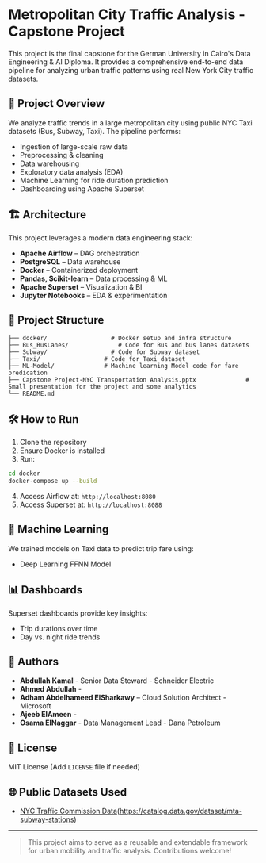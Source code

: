# Metropolitan City Traffic Analysis - Capstone Project

This project is the final capstone for the German University in Cairo's Data Engineering & AI Diploma. It provides a comprehensive end-to-end data pipeline for analyzing urban traffic patterns using real New York City traffic datasets.

## 🚦 Project Overview

We analyze traffic trends in a large metropolitan city using public NYC Taxi datasets (Bus, Subway, Taxi). The pipeline performs:

- Ingestion of large-scale raw data
- Preprocessing & cleaning
- Data warehousing
- Exploratory data analysis (EDA)
- Machine Learning for ride duration prediction
- Dashboarding using Apache Superset

## 🏗️ Architecture

This project leverages a modern data engineering stack:

- **Apache Airflow** – DAG orchestration
- **PostgreSQL** – Data warehouse
- **Docker** – Containerized deployment
- **Pandas, Scikit-learn** – Data processing & ML
- **Apache Superset** – Visualization & BI
- **Jupyter Notebooks** – EDA & experimentation

## 📂 Project Structure

```
├── docker/                  # Docker setup and infra structure
├── Bus_BusLanes/              # Code for Bus and bus lanes datasets
├── Subway/                  # Code for Subway dataset
├── Taxi/                  # Code for Taxi dataset
├── ML-Model/              # Machine learning Model code for fare predication
├── Capstone Project-NYC Transportation Analysis.pptx              # Small presentation for the project and some analytics
└── README.md
```

## 🛠️ How to Run

1. Clone the repository
2. Ensure Docker is installed
3. Run:

```bash
cd docker
docker-compose up --build
```

4. Access Airflow at: `http://localhost:8080`
5. Access Superset at: `http://localhost:8088`

## 🧠 Machine Learning

We trained models on Taxi data to predict trip fare using:
- Deep Learning FFNN Model

## 📊 Dashboards

Superset dashboards provide key insights:
- Trip durations over time
- Day vs. night ride trends

## 👥 Authors

- **Abdullah Kamal** - Senior Data Steward - Schneider Electric
- **Ahmed Abdullah** - 	
- **Adham Abdelhameed ElSharkawy** – Cloud Solution Architect - Microsoft
- **Ajeeb ElAmeen** - 
- **Osama ElNaggar** - Data Management Lead - Dana Petroleum

## 📜 License

MIT License (Add `LICENSE` file if needed)

## 🌐 Public Datasets Used

- [NYC Traffic Commission Data](https://www.nyc.gov/html/dot/html/about/datafeeds)(https://catalog.data.gov/dataset/mta-subway-stations)

---

> This project aims to serve as a reusable and extendable framework for urban mobility and traffic analysis. Contributions welcome!
